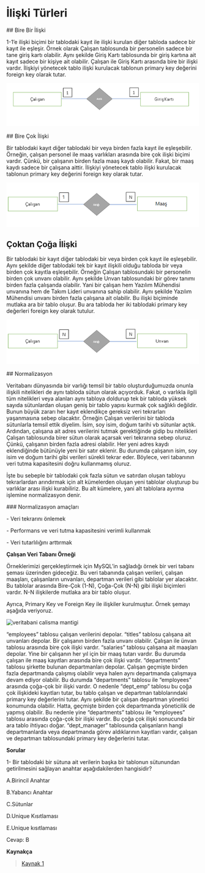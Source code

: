 # İlişki Türleri

## Bire Bir İlişki

1-1’e ilişki biçimi bir tablodaki kayıt ile ilişki kurulan diğer tabloda sadece bir kayıt ile eşleşir. Örnek olarak Çalışan tablosunda bir personelin sadece bir tane giriş kartı olabilir. Aynı şekilde Giriş Kartı tablosunda bir giriş kartına ait kayıt sadece bir kişiye ait olabilir. Çalışan ile Giriş Kartı arasında bire bir ilişki vardır. İlişkiyi yönetecek tablo ilişki kurulacak tablonun primary key değerini foreign key olarak tutar.

![veritabani calisma mantigi](figures/bire-bir-iliski.png)

## Bire Çok İlişki

Bir tablodaki kayıt diğer tablodaki bir veya birden fazla kayıt ile eşleşebilir. Örneğin, çalışan personel ile maaş varlıkları arasında bire çok ilişki biçimi vardır. Çünkü, bir çalışanın birden fazla maaş kaydı olabilir. Fakat, bir maaş kaydı sadece bir çalışana aittir. İlişkiyi yönetecek tablo ilişki kurulacak tablonun primary key değerini foreign key olarak tutar.

![veritabani calisma mantigi](figures/bire-cok-iliski.png)

## Çoktan Çoğa İlişki

Bir tablodaki bir kayıt diğer tablodaki bir veya birden çok kayıt ile eşleşebilir. Aynı şekilde diğer tablodaki tek bir kayıt ilişkili olduğu tabloda bir veya birden çok kayıtla eşleşebilir. Örneğin Çalışan tablosundaki bir personelin birden çok unvanı olabilir. Aynı şekilde Unvan tablosundaki bir görev tanımı birden fazla çalışanda olabilir. Yani bir çalışan hem Yazılım Mühendisi unvanına hem de Takım Lideri unvanına sahip olabilir. Aynı şekilde Yazılım Mühendisi unvanı birden fazla çalışana ait olabilir. Bu ilişki biçiminde mutlaka ara bir tablo oluşur. Bu ara tabloda her iki tablodaki primary key değerleri foreign key olarak tutulur.

![veritabani calisma mantigi](figures/coktan-coga-iliski.png)

## Normalizasyon

Veritabanı dünyasında bir varlığı temsil bir tablo oluşturduğumuzda onunla ilişkili nitelikleri de aynı tabloda sütun olarak açıyorduk. Fakat, o varlıkla ilgili tüm nitelikleri veya alanları aynı tabloya doldurup tek bir tabloda yüksek sayıda sütunlardan oluşan geniş bir tablo yapısı kurmak çok sağlıklı değildir. Bunun büyük zararı her kayıt eklendikçe gereksiz veri tekrarları yaşanmasına sebep olacaktır. Örneğin Çalışan verilerini bir tabloda sütunlarla temsil ettik diyelim. İsim, soy isim, doğum tarihi vb sütunlar açtık. Ardından, çalışana ait adres verilerini tutmak gerektiğinde gidip bu nitelikleri Çalışan tablosunda birer sütun olarak açarsak veri tekrarına sebep oluruz. Çünkü, çalışanın birden fazla adresi olabilir. Her yeni adres kaydı eklendiğinde bütünüyle yeni bir satır eklenir. Bu durumda çalışanın isim, soy isim ve doğum tarihi gibi verileri sürekli tekrar eder. Böylece, veri tabanının veri tutma kapasitesini doğru kullanmamış oluruz. 

İşte bu sebeple bir tablodaki çok fazla sütun ve satırdan oluşan tabloyu tekrarlardan arındırmak için alt kümelerden oluşan yeni tablolar oluşturup bu varlıklar arası ilişki kurabiliriz. Bu alt kümelere, yani alt tablolara ayırma işlemine normalizasyon denir.

### Normalizasyon amaçları

\- Veri tekrarını önlemek

\- Performans ve veri tutma kapasitesini verimli kullanmak

\- Veri tutarlılığını arttırmak

**Çalışan Veri Tabanı Örneği**

Örneklerimizi gerçekleştirmek için MySQL’in sağladığı örnek bir veri tabanı şeması üzerinden gideceğiz. Bu veri tabanında çalışan verileri, çalışan maaşları, çalışanların unvanları, departman verileri gibi tablolar yer alacaktır. Bu tablolar arasında Bire-Çok (1-N), Çoğa-Çok (N-N) gibi ilişki biçimleri vardır. N-N ilişkilerde mutlaka ara bir tablo oluşur.

Ayrıca, Primary Key ve Foreign Key ile ilişkiler kurulmuştur. Örnek şemayı aşağıda veriyoruz.

![veritabani calisma mantigi](figures/veritabanı.png)

“employees” tablosu çalışan verilerini depolar. “titles” tablosu çalışana ait unvanları depolar. Bir çalışanın birden fazla unvanı olabilir. Çalışan ile ünvan tablosu arasında bire çok ilişki vardır. “salaries” tablosu çalışana ait maaşları depolar. Yine bir çalışanın her yıl için bir maaş tutarı vardır. Bu durumda çalışan ile maaş kayıtları arasında bire çok ilişki vardır. “departments” tablosu şirkette bulunan departmanları depolar. Çalışan geçmişte birden fazla departmanda çalışmış olabilir veya halen aynı departmanda çalışmaya devam ediyor olabilir. Bu durumda “departments” tablosu ile “employees” arasında çoğa-çok bir ilişki vardır. O nedenle “dept_emp” tablosu bu çoğa çok ilişkideki kayıtları tutar, bu tablo çalışan ve departman tablolarındaki primary key değerlerini tutar. Aynı şekilde bir çalışan departman yönetici konumunda olabilir. Hatta, geçmişte birden çok departmanda yöneticilik de yapmış olabilir. Bu nedenle yine “departments” tablosu ile “employees” tablosu arasında çoğa-çok bir ilişki vardır. Bu çoğa çok ilişki sonucunda bir ara tablo ihtiyacı doğar. “dept_manager” tablosunda çalışanların hangi departmanlarda veya departmanda görev aldıklarının kayıtları vardır, çalışan ve departman tablosundaki primary key değerlerini tutar.

**Sorular**

1- Bir tablodaki bir sütuna ait verilerin başka bir tablonun sütunundan getirilmesini sağlayan anahtar aşağıdakilerden hangisidir?

A.Birincil Anahtar

B.Yabancı Anahtar

C.Sütunlar

D.Unique Kısıtlaması

E.Unique kısıtlaması

Cevap: B


**Kaynakça**

> [Kaynak 1](http://auzefkitap.istanbul.edu.tr/kitap/cografi_bilgi_sistemleri_onlisans_ue/veritabanlarina_giris.pdf)